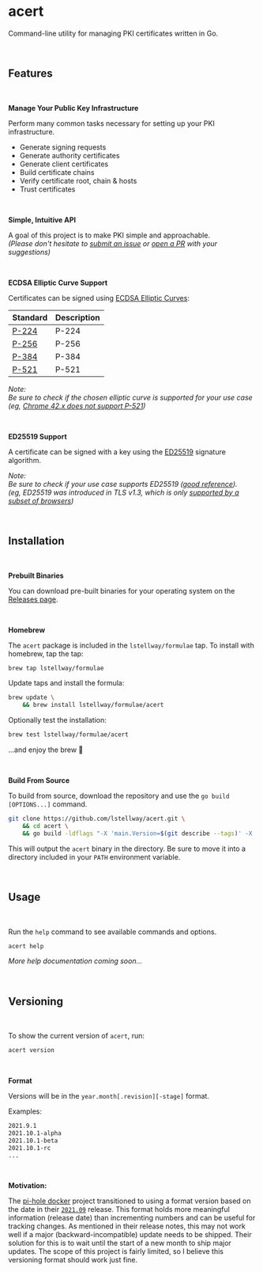 # acert

Command-line utility for managing PKI certificates written in Go.

<br />

## Features

<br />

**Manage Your Public Key Infrastructure**

Perform many common tasks necessary for setting up your PKI infrastructure.

-   Generate signing requests
-   Generate authority certificates
-   Generate client certificates
-   Build certificate chains
-   Verify certificate root, chain & hosts
-   Trust certificates

<br />

**Simple, Intuitive API**

A goal of this project is to make PKI simple and approachable.<br />
_(Please don't hesitate to [submit an issue](https://github.com/lstellway/acert/issues) or [open a PR](https://github.com/lstellway/acert/pulls) with your suggestions)_

<br />

**ECDSA Elliptic Curve Support**

Certificates can be signed using [ECDSA Elliptic Curves](https://pkg.go.dev/crypto/ecdsa):

| Standard                                         | Description |
| ------------------------------------------------ | ----------- |
| [P-224](https://pkg.go.dev/crypto/elliptic#P224) | P-224       |
| [P-256](https://pkg.go.dev/crypto/elliptic#P256) | P-256       |
| [P-384](https://pkg.go.dev/crypto/elliptic#P384) | P-384       |
| [P-521](https://pkg.go.dev/crypto/elliptic#P521) | P-521       |

_Note:_<br />
_Be sure to check if the chosen elliptic curve is supported for your use case_<br />
_(eg, [Chrome 42.x does not support P-521](https://bugs.chromium.org/p/chromium/issues/detail?id=478225))_

<br />

**ED25519 Support**

A certificate can be signed with a key using the [ED25519](https://pkg.go.dev/crypto/ed25519@go1.17.1) signature algorithm. <br />

_Note:_<br />
_Be sure to check if your use case supports ED25519 ([good reference](https://ianix.com/pub/ed25519-deployment.html))._<br />
_(eg, ED25519 was introduced in TLS v1.3, which is only [supported by a subset of browsers](https://caniuse.com/tls1-3))_

<br />

## Installation

<br />

**Prebuilt Binaries**

You can download pre-built binaries for your operating system on the [Releases page](https://github.com/lstellway/acert/releases).

<br />

**Homebrew**

The `acert` package is included in the `lstellway/formulae` tap.
To install with homebrew, tap the tap:

```sh
brew tap lstellway/formulae
```

Update taps and install the formula:

```sh
brew update \
    && brew install lstellway/formulae/acert
```

Optionally test the installation:

```sh
brew test lstellway/formulae/acert
```

...and enjoy the brew 🍻

<br />

**Build From Source**

To build from source, download the repository and use the `go build [OPTIONS...]` command.

```sh
git clone https://github.com/lstellway/acert.git \
    && cd acert \
    && go build -ldflags "-X 'main.Version=$(git describe --tags)' -X 'main.ReleaseDate=$(git log -1 --format=%ai $(git describe --tags) | cat)'"
```

This will output the `acert` binary in the directory.
Be sure to move it into a directory included in your `PATH` environment variable.

<br />

## Usage

<br />

Run the `help` command to see available commands and options.

```sh
acert help
```

_More help documentation coming soon..._

<br />

## Versioning

<br />

To show the current version of `acert`, run:

```sh
acert version
```

<br />

**Format**

Versions will be in the `year.month[.revision][-stage]` format.

Examples:

```sh
2021.9.1
2021.10.1-alpha
2021.10.1-beta
2021.10.1-rc
...
```

<br />

**Motivation:**

The [pi-hole docker](https://github.com/pi-hole/docker-pi-hole/) project transitioned to using a format version based on the date in their [`2021.09`](https://github.com/pi-hole/docker-pi-hole/releases/tag/2021.09) release.
This format holds more meaningful information (release date) than incrementing numbers and can be useful for tracking changes.
As mentioned in their release notes, this may not work well if a major (backward-incompatible) update needs to be shipped.
Their solution for this is to wait until the start of a new month to ship major updates.
The scope of this project is fairly limited, so I believe this versioning format should work just fine.
